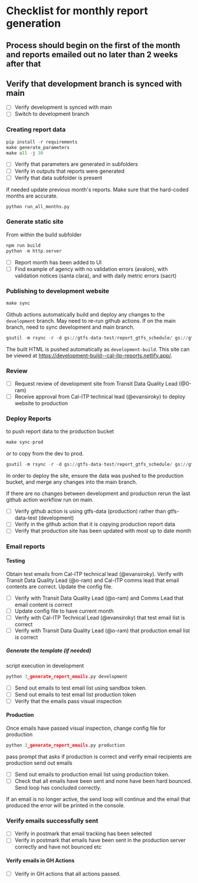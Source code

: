 # Checklist for monthly report generation

## Process should begin on the first of the month and reports emailed out no later than 2 weeks after that

## Verify that development branch is synced with main

- [ ] Verify development is synced with main
- [ ] Switch to development branch

### Creating report data

``` python
pip install -r requirements
make generate_parameters
make all -j 30
```

- [ ] Verify that parameters are generated in subfolders
- [ ] Verify in outputs that reports were generated
- [ ] Verify that data subfolder is present

If needed update previous month's reports. Make sure that the hard-coded months are accurate.

``` python
python run_all_months.py
```

### Generate static site

From within the build subfolder

```python  
npm run build
python -m http.server
```

- [ ] Report month has been added to UI
- [ ] Find example of agency with no validation errors (avalon), with validation notices (santa clara), and with daily metric errors (sacrt)

### Publishing to development website

```python
make sync
```

Github actions automatically build and deploy any changes to the `development` branch. May need to re-run github actions. If on the main branch, need to sync development and main branch.

```python
gsutil -m rsync -r -d gs://gtfs-data-test/report_gtfs_schedule/ gs://gtfs-data/report_gtfs_schedule/
```

The built HTML is pushed automatically as `development-build`.
This site can be viewed at https://development-build--cal-itp-reports.netlify.app/.

### Review

- [ ] Request review of development site from Transit Data Quality Lead (@0-ram)
- [ ] Receive approval from Cal-ITP technical lead (@evansiroky) to deploy website to production

### Deploy Reports

to push report data to the production bucket

```python  
make sync-prod
```

or to copy from the dev to prod.

```python
gsutil -m rsync -r -d gs://gtfs-data-test/report_gtfs_schedule/ gs://gtfs-data/report_gtfs_schedule/
```

In order to deploy the site, ensure the data was pushed to the production bucket,
and merge any changes into the main branch.

If there are no changes between development and production rerun the last github action workflow run on main.

- [ ] Verify github action is using gtfs-data (production) rather than gtfs-data-test (development)
- [ ] Verify in the github action that it is copying production report data
- [ ] Verify that production site has been updated with most up to date month

### Email reports

#### Testing

Obtain test emails from Cal-ITP technical lead (@evansiroky). Verify with Transit Data Quality Lead (@o-ram) and Cal-ITP comms lead that email contents are correct. Update the config file.

- [ ] Verify with Transit Data Quality Lead (@o-ram) and Comms Lead that email content is correct
- [ ] Update config file to have current month
- [ ] Verify with Cal-ITP Technical Lead (@evansiroky) that test email list is correct
- [ ] Verify with Transit Data Quality Lead (@o-ram) that production email list is correct

##### Generate the template (if needed)

script execution in development

```python  
python 3_generate_report_emails.py development
```

- [ ] Send out emails to test email list using sandbox token.
- [ ] Send out emails to test email list production token
- [ ] Verify that the emails pass visual inspection

#### Production

Once emails have passed visual inspection, change config file for production

```python  
python 3_generate_report_emails.py production 
```

pass prompt that asks if production is correct and verify email recipients are production
send out emails

- [ ] Send out emails to production email list using production token.
- [ ] Check that all emails have been sent and none have been hard bounced. Send loop has concluded correctly.

If an email is no longer active, the send loop will continue and the email that produced the error will be printed in the console.

### Verify emails successfully sent

- [ ]  Verify in postmark that email tracking has been selected
- [ ]  Verify in postmark that emails have been sent in the production server correctly and have not bounced etc

#### Verify emails in GH Actions

- [ ] Verify in GH actions that all actions passed.
